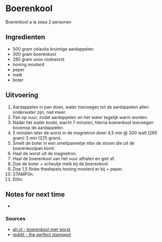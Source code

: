 # Boerenkool

Boerenkool a la sepa
2 personen

## Ingredienten

* 500 gram celavita kruimige aardappelen
* 300 gram boerenkool
* 285 gram unox rookworst
* honing mosterd
* peper
* melk
* boter

## Uitvoering

1. Aardappelen in pan doen, water toevoegen tot de aardappelen allen onderwater zijn, niet meer.
2. Pan op vuur, zodat aardappelen en het water tegelijk warm worden.
3. Nadat het water kookt, wacht 7 minuten, hierna boerenkool toevoegen bovenop de aardappelen.
5. 5 minuten later de worst in de magnetron doen 4,5 min @ 300 watt (285 gram) 3 min (225 gram).
6. Smelt de boter in een smeltpannetje mbv de stoom die uit de boerenkoolpan komt.
7. Haal de worst uit de magnetron.
8. Haal de boerenkool van het vuur afhalen en giet af.
9. Doe de boter + scheutje melk bij de boerenkool.
10. Doe 1,5 flinke theelepels honing mosterd er bij + peper.
11. STAMP0n.
12. Et0n.

## Notes for next time

* 

### Sources
* [ah.nl - boerenkool met worst](https://www.ah.nl/allerhande/recept/R-R591854/boerenkool-met-worst)
* [reddit - the perfect stamppot](https://www.reddit.com/r/thenetherlands/comments/j3s226/the_perfect_stamppot_myth_or_reality/)